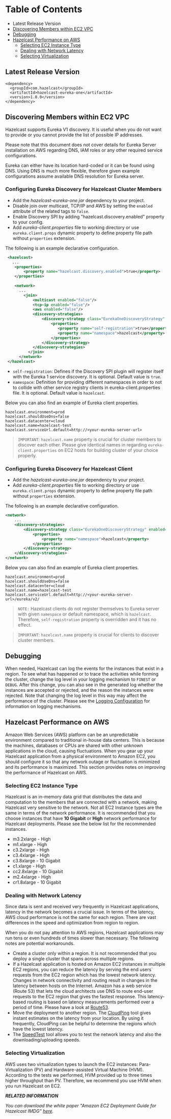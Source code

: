 # Table of Contents
  
  * Latest Release Version
  * [Discovering Members within EC2 VPC](#discovering-members-within-ec2-vpc)
  * [Debugging](#debugging)
  * [Hazelcast Performance on AWS](#hazelcast-performance-on-aws)
    * [Selecting EC2 Instance Type](#selecting-ec2-instance-type)
    * [Dealing with Network Latency](#dealing-with-network-latency)
    * [Selecting Virtualization](#selecting-virtualization)

## Latest Release Version
```$xml
<dependency>
  <groupId>com.hazelcast</groupId>
  <artifactId>hazelcast-eureka-one</artifactId>
  <version>1.0.0</version>
</dependency>
```

## Discovering Members within EC2 VPC

Hazelcast supports Eureka V1 discovery. It is useful when you do not want to provide or you cannot provide the list of 
possible IP addresses.

Please note that this document does not cover details for Eureka Server installation on AWS regarding DNS, IAM roles or 
any other required service configurations.

Eureka can either have its location hard-coded or it can be found using DNS. Using DNS is much more flexible, therefore 
given example configurations assume available DNS resolution for Eureka server.

### Configuring Eureka Discovery for Hazelcast Cluster Members

- Add the *hazelcast-eureka-one.jar* dependency to your project. 
- Disable join over multicast, TCP/IP and AWS by setting the `enabled` attribute of the related tags to `false`.
- Enable Discovery SPI by adding "hazelcast.discovery.enabled" property to your config.
- Add *eureka-client.properties* file to working directory or use `eureka.client.props` dynamic property to define 
property file path without `properties` extension.

The following is an example declarative configuration.

```xml
 <hazelcast>
   ...
    <properties>
        <property name="hazelcast.discovery.enabled">true</property>
    </properties>
   
    <network>
      ...
        <join>
            <multicast enabled="false"/>
            <tcp-ip enabled="false"/>
            <aws enabled="false"/>
            <discovery-strategies>
                <discovery-strategy class="EurekaOneDiscoveryStrategy" enabled="true">
                    <properties>
                       <property name="self-registration">true</property>
                       <property name="namespace">hazelcast</property>
                    </properties>
                </discovery-strategy>
            </discovery-strategies>
          </join>
      </network>
 </hazelcast>
```
* `self-registration`: Defines if the Discovery SPI plugin will register itself with the Eureka 1 service discovery. 
It is optional. Default value is `true`.
* `namespace`: Definition for providing different namespaces in order to not to collide with other service registry clients 
in eureka-client.properties file. It is optional. Default value is `hazelcast`.

Below you can also find an example of Eureka client properties. 

```$properties
hazelcast.environment=prod
hazelcast.shouldUseDns=false
hazelcast.datacenter=cloud
hazelcast.name=hazelcast-test
hazelcast.serviceUrl.default=http://<your-eureka-server-url>
```

> `IMPORTANT`: `hazelcast.name` property is crucial for cluster members to discover each other. Please give 
identical names in regarding `eureka-client.properties` on EC2 hosts for building cluster of your choice properly.

### Configuring Eureka Discovery for Hazelcast Client

- Add the *hazelcast-eureka-one.jar* dependency to your project. 
- Add *eureka-client.properties* file to working directory or use `eureka.client.props` dynamic property to define 
property file path without `properties` extension.

The following is an example declarative configuration.

```xml
<network>
    ...
    <discovery-strategies>
        <discovery-strategy class="EurekaOneDiscoveryStrategy" enabled="true">
            <properties>
                <property name="namespace">hazelcast</property>
            </properties>
        </discovery-strategy>
    </discovery-strategies>
</network>
```

Below you can also find an example of Eureka client properties.
```$properties
hazelcast.environment=prod
hazelcast.shouldUseDns=false
hazelcast.datacenter=cloud
hazelcast.name=hazelcast-test
hazelcast.serviceUrl.default=http://<your-eureka-server-url>/eureka/v2/
```

> `NOTE:` Hazelcast clients do not register themselves to Eureka server with given `namespace` or default namespace, 
which is `hazelcast`. Therefore, `self-registration` property is overridden and it has no effect.

> `IMPORTANT`: `hazelcast.name` property is crucial for clients to discover cluster members.

## Debugging

When needed, Hazelcast can log the events for the instances that exist in a region. To see what has happened or to 
trace the activities while forming the cluster, change the log level in your logging mechanism to `FINEST` or `DEBUG`. 
After this change, you can also see in the generated log whether the instances are accepted or rejected, and the reason 
the instances were rejected. Note that changing the log level in this way may affect the performance of the cluster. 
Please see the <a href="http://docs.hazelcast.org/docs/latest-dev/manual/html-single/index.html#logging-configuration" target="_blank">Logging Configuration</a> 
for information on logging mechanisms.

## Hazelcast Performance on AWS

Amazon Web Services (AWS) platform can be an unpredictable environment compared to traditional in-house data centers. 
This is because the machines, databases or CPUs are shared with other unknown applications in the cloud, causing fluctuations. 
When you gear up your Hazelcast application from a physical environment to Amazon EC2, you should configure it so that 
any network outage or fluctuation is minimized and its performance is maximized. This section provides notes on improving 
the performance of Hazelcast on AWS.

### Selecting EC2 Instance Type

Hazelcast is an in-memory data grid that distributes the data and computation to the members that are connected with 
a network, making Hazelcast very sensitive to the network. Not all EC2 Instance types are the same in terms of the 
network performance. It is recommended that you choose instances that have **10 Gigabit** or **High** network 
performance for Hazelcast deployments. Please see the below list for the recommended instances.

* m3.2xlarge - High
* m1.xlarge - High
* c3.2xlarge - High
* c3.4xlarge - High
* c3.8xlarge - 10 Gigabit
* c1.xlarge - High
* cc2.8xlarge - 10 Gigabit
* m2.4xlarge - High
* cr1.8xlarge - 10 Gigabit

### Dealing with Network Latency

Since data is sent and received very frequently in Hazelcast applications, latency in the network becomes a crucial issue. 
In terms of the latency, AWS cloud performance is not the same for each region. There are vast differences in the speed 
and optimization from region to region.

When you do not pay attention to AWS regions, Hazelcast applications may run tens or even hundreds of times slower 
than necessary. The following notes are potential workarounds.

- Create a cluster only within a region. It is not recommended that you deploy a single cluster that spans across 
multiple regions.
- If a Hazelcast application is hosted on Amazon EC2 instances in multiple EC2 regions, you can reduce the latency by 
serving the end users` requests from the EC2 region which has the lowest network latency. Changes in network connectivity 
and routing result in changes in the latency between hosts on the Internet. Amazon has a web service (Route 53) that 
lets the cloud architects use DNS to route end-user requests to the EC2 region that gives the fastest response. This 
latency-based routing is based on latency measurements performed over a period of time. Please have a look at 
<a href="http://docs.aws.amazon.com/Route53/latest/DeveloperGuide/HowDoesRoute53Work.html" target="_blank">Route53</a>.
- Move the deployment to another region. The <a href="http://www.cloudping.info/" target="_blank">CloudPing</a> tool 
gives instant estimates on the latency from your location. By using it frequently, CloudPing can be helpful to determine 
the regions which have the lowest latency.
- The <a href="http://cloudharmony.com/speedtest" target="_blank">SpeedTest</a> tool allows you to test the network 
latency and also the downloading/uploading speeds.

### Selecting Virtualization

AWS uses two virtualization types to launch the EC2 instances: Para-Virtualization (PV) and Hardware-assisted Virtual
Machine (HVM). According to the tests we performed, HVM provided up to three times higher throughput than PV. Therefore, 
we recommend you use HVM when you run Hazelcast on EC2.

***RELATED INFORMATION***

*You can download the white paper "Amazon EC2 Deployment Guide for Hazelcast IMDG" <a href="https://hazelcast.com/resources/amazon-ec2-deployment-guide/" target="_blank">here</a>.*
